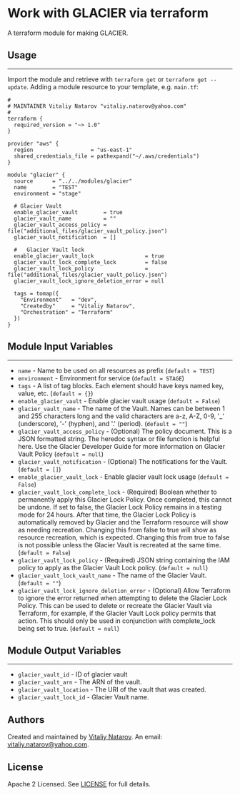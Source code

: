 # Work with GLACIER via terraform

A terraform module for making GLACIER.


## Usage
----------------------
Import the module and retrieve with ```terraform get``` or ```terraform get --update```. Adding a module resource to your template, e.g. `main.tf`:

```
#
# MAINTAINER Vitaliy Natarov "vitaliy.natarov@yahoo.com"
#
terraform {
  required_version = "~> 1.0"
}

provider "aws" {
  region                  = "us-east-1"
  shared_credentials_file = pathexpand("~/.aws/credentials")
}

module "glacier" {
  source      = "../../modules/glacier"
  name        = "TEST"
  environment = "stage"

  # Glacier Vault
  enable_glacier_vault        = true
  glacier_vault_name          = ""
  glacier_vault_access_policy = file("additional_files/glacier_vault_policy.json")
  glacier_vault_notification  = []

  #   Glacier Vault lock
  enable_glacier_vault_lock                = true
  glacier_vault_lock_complete_lock         = false
  glacier_vault_lock_policy                = file("additional_files/glacier_vault_policy.json")
  glacier_vault_lock_ignore_deletion_error = null

  tags = tomap({
    "Environment"   = "dev",
    "Createdby"     = "Vitaliy Natarov",
    "Orchestration" = "Terraform"
  })
}
```

## Module Input Variables
----------------------
- `name` - Name to be used on all resources as prefix (`default = TEST`)
- `environment` - Environment for service (`default = STAGE`)
- `tags` - A list of tag blocks. Each element should have keys named key, value, etc. (`default = {}`)
- `enable_glacier_vault` - Enable glacier vault usage (`default = False`)
- `glacier_vault_name` - The name of the Vault. Names can be between 1 and 255 characters long and the valid characters are a-z, A-Z, 0-9, '_' (underscore), '-' (hyphen), and '.' (period). (`default = ""`)
- `glacier_vault_access_policy` - (Optional) The policy document. This is a JSON formatted string. The heredoc syntax or file function is helpful here. Use the Glacier Developer Guide for more information on Glacier Vault Policy (`default = null`)
- `glacier_vault_notification` - (Optional) The notifications for the Vault. (`default = []`)
- `enable_glacier_vault_lock` - Enable glacier vault lock usage (`default = False`)
- `glacier_vault_lock_complete_lock` - (Required) Boolean whether to permanently apply this Glacier Lock Policy. Once completed, this cannot be undone. If set to false, the Glacier Lock Policy remains in a testing mode for 24 hours. After that time, the Glacier Lock Policy is automatically removed by Glacier and the Terraform resource will show as needing recreation. Changing this from false to true will show as resource recreation, which is expected. Changing this from true to false is not possible unless the Glacier Vault is recreated at the same time. (`default = False`)
- `glacier_vault_lock_policy` - (Required) JSON string containing the IAM policy to apply as the Glacier Vault Lock policy. (`default = null`)
- `glacier_vault_lock_vault_name` - The name of the Glacier Vault. (`default = ""`)
- `glacier_vault_lock_ignore_deletion_error` - (Optional) Allow Terraform to ignore the error returned when attempting to delete the Glacier Lock Policy. This can be used to delete or recreate the Glacier Vault via Terraform, for example, if the Glacier Vault Lock policy permits that action. This should only be used in conjunction with complete_lock being set to true. (`default = null`)

## Module Output Variables
----------------------
- `glacier_vault_id` - ID of glacier vault
- `glacier_vault_arn` - The ARN of the vault.
- `glacier_vault_location` - The URI of the vault that was created.
- `glacier_vault_lock_id` - Glacier Vault name.


## Authors

Created and maintained by [Vitaliy Natarov](https://github.com/SebastianUA). An email: [vitaliy.natarov@yahoo.com](vitaliy.natarov@yahoo.com).

## License

Apache 2 Licensed. See [LICENSE](https://github.com/SebastianUA/terraform/blob/master/LICENSE) for full details.
